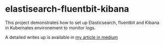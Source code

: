 # elastisearch-fluentbit-kibana
This project demonstrates how to set up Elasticsearch, fluentbit and Kibana in Kubernates environement to monitor logs.

A detailed writes up is available in [my article in medium](https://medium.com/p/2bdeba63ae5/edit)

